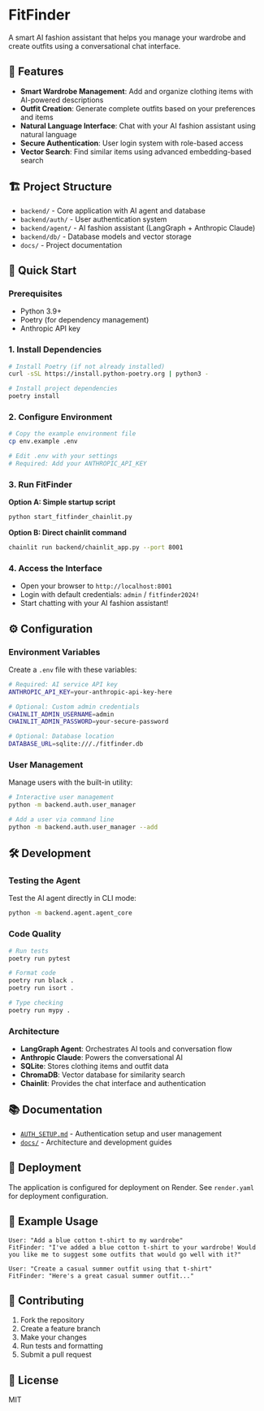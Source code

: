 # FitFinder

A smart AI fashion assistant that helps you manage your wardrobe and create outfits using a conversational chat interface.

## 🌟 Features

- **Smart Wardrobe Management**: Add and organize clothing items with AI-powered descriptions
- **Outfit Creation**: Generate complete outfits based on your preferences and items
- **Natural Language Interface**: Chat with your AI fashion assistant using natural language
- **Secure Authentication**: User login system with role-based access
- **Vector Search**: Find similar items using advanced embedding-based search

## 🏗️ Project Structure

- `backend/` - Core application with AI agent and database
- `backend/auth/` - User authentication system
- `backend/agent/` - AI fashion assistant (LangGraph + Anthropic Claude)
- `backend/db/` - Database models and vector storage
- `docs/` - Project documentation

## 🚀 Quick Start

### Prerequisites

- Python 3.9+
- Poetry (for dependency management)
- Anthropic API key

### 1. Install Dependencies

```bash
# Install Poetry (if not already installed)
curl -sSL https://install.python-poetry.org | python3 -

# Install project dependencies
poetry install
```

### 2. Configure Environment

```bash
# Copy the example environment file
cp env.example .env

# Edit .env with your settings
# Required: Add your ANTHROPIC_API_KEY
```

### 3. Run FitFinder

**Option A: Simple startup script**
```bash
python start_fitfinder_chainlit.py
```

**Option B: Direct chainlit command**
```bash
chainlit run backend/chainlit_app.py --port 8001
```

### 4. Access the Interface

- Open your browser to `http://localhost:8001`
- Login with default credentials: `admin` / `fitfinder2024!`
- Start chatting with your AI fashion assistant!

## ⚙️ Configuration

### Environment Variables

Create a `.env` file with these variables:

```bash
# Required: AI service API key
ANTHROPIC_API_KEY=your-anthropic-api-key-here

# Optional: Custom admin credentials
CHAINLIT_ADMIN_USERNAME=admin
CHAINLIT_ADMIN_PASSWORD=your-secure-password

# Optional: Database location
DATABASE_URL=sqlite:///./fitfinder.db
```

### User Management

Manage users with the built-in utility:

```bash
# Interactive user management
python -m backend.auth.user_manager

# Add a user via command line
python -m backend.auth.user_manager --add
```

## 🛠️ Development

### Testing the Agent

Test the AI agent directly in CLI mode:

```bash
python -m backend.agent.agent_core
```

### Code Quality

```bash
# Run tests
poetry run pytest

# Format code
poetry run black .
poetry run isort .

# Type checking
poetry run mypy .
```

### Architecture

- **LangGraph Agent**: Orchestrates AI tools and conversation flow
- **Anthropic Claude**: Powers the conversational AI
- **SQLite**: Stores clothing items and outfit data
- **ChromaDB**: Vector database for similarity search
- **Chainlit**: Provides the chat interface and authentication

## 📚 Documentation

- [`AUTH_SETUP.md`](AUTH_SETUP.md) - Authentication setup and user management
- [`docs/`](docs/) - Architecture and development guides

## 🚀 Deployment

The application is configured for deployment on Render. See `render.yaml` for deployment configuration.

## 📝 Example Usage

```
User: "Add a blue cotton t-shirt to my wardrobe"
FitFinder: "I've added a blue cotton t-shirt to your wardrobe! Would you like me to suggest some outfits that would go well with it?"

User: "Create a casual summer outfit using that t-shirt"
FitFinder: "Here's a great casual summer outfit..."
```

## 🤝 Contributing

1. Fork the repository
2. Create a feature branch
3. Make your changes
4. Run tests and formatting
5. Submit a pull request

## 📄 License

MIT
